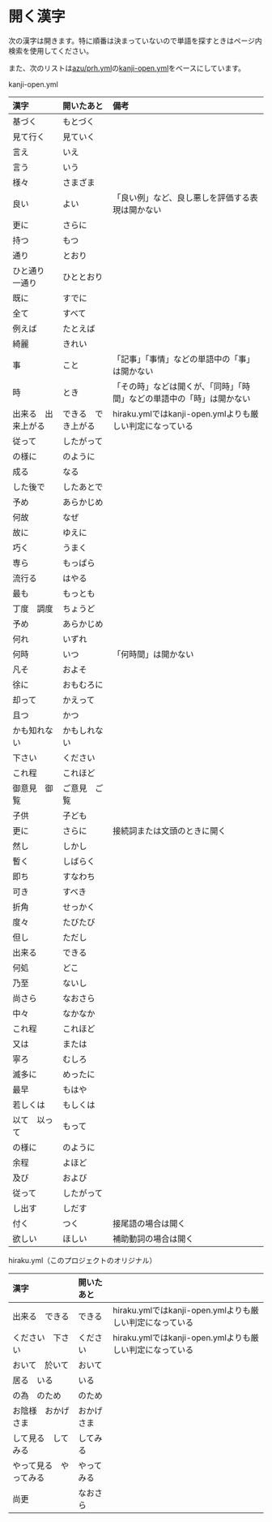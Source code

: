 # 開く漢字

次の漢字は開きます。特に順番は決まっていないので単語を探すときはページ内検索を使用してください。

また、次のリストは[azu/prh.yml](https://github.com/azu/prh.yml)の[kanji-open.yml](https://github.com/azu/prh.yml/blob/master/ja/kanji-open.yml)をベースにしています。

kanji-open.yml

|漢字|開いたあと|備考|
|:--|:--|:--|
|基づく|もとづく||
|見て行く|見ていく||
|言え|いえ||
|言う|いう||
|様々|さまざま||
|良い|よい|「良い例」など、良し悪しを評価する表現は開かない|
|更に|さらに||
|持つ|もつ||
|通り|とおり||
|ひと通り　一通り|ひととおり||
|既に|すでに||
|全て|すべて||
|例えば|たとえば||
|綺麗|きれい||
|事|こと|「記事」「事情」などの単語中の「事」は開かない|
|時|とき|「その時」などは開くが、「同時」「時間」などの単語中の「時」は開かない|
|出来る　出来上がる|できる　でき上がる|hiraku.ymlではkanji-open.ymlよりも厳しい判定になっている|
|従って|したがって||
|の様に|のように||
|成る|なる||
|した後で|したあとで||
|予め|あらかじめ||
|何故|なぜ||
|故に|ゆえに||
|巧く|うまく||
|専ら|もっぱら||
|流行る|はやる||
|最も|もっとも||
|丁度　調度|ちょうど||
|予め|あらかじめ||
|何れ|いずれ||
|何時|いつ|「何時間」は開かない|
|凡そ|およそ||
|徐に|おもむろに||
|却って|かえって||
|且つ|かつ||
|かも知れない|かもしれない||
|下さい|ください||
|これ程|これほど||
|御意見　御覧|ご意見　ご覧||
|子供|子ども||
|更に|さらに|接続詞または文頭のときに開く|
|然し|しかし||
|暫く|しばらく||
|即ち|すなわち||
|可き|すべき||
|折角|せっかく||
|度々|たびたび||
|但し|ただし||
|出来る|できる||
|何処|どこ||
|乃至|ないし||
|尚さら|なおさら||
|中々|なかなか||
|これ程|これほど||
|又は|または||
|寧ろ|むしろ||
|滅多に|めったに||
|最早|もはや||
|若しくは|もしくは||
|以て　以って|もって||
|の様に|のように||
|余程|よほど||
|及び|および||
|従って|したがって||
|し出す|しだす||
|付く|つく|接尾語の場合は開く|
|欲しい|ほしい|補助動詞の場合は開く|

hiraku.yml（このプロジェクトのオリジナル）

|漢字|開いたあと||
|:--|:--|:--|
|出来る　できる|できる|hiraku.ymlではkanji-open.ymlよりも厳しい判定になっている|
|ください　下さい|ください|hiraku.ymlではkanji-open.ymlよりも厳しい判定になっている|
|おいて　於いて|おいて||
|居る　いる|いる||
|の為　のため|のため||
|お陰様　おかげさま|おかげさま||
|して見る　してみる|してみる||
|やって見る　やってみる|やってみる||
|尚更|なおさら||
